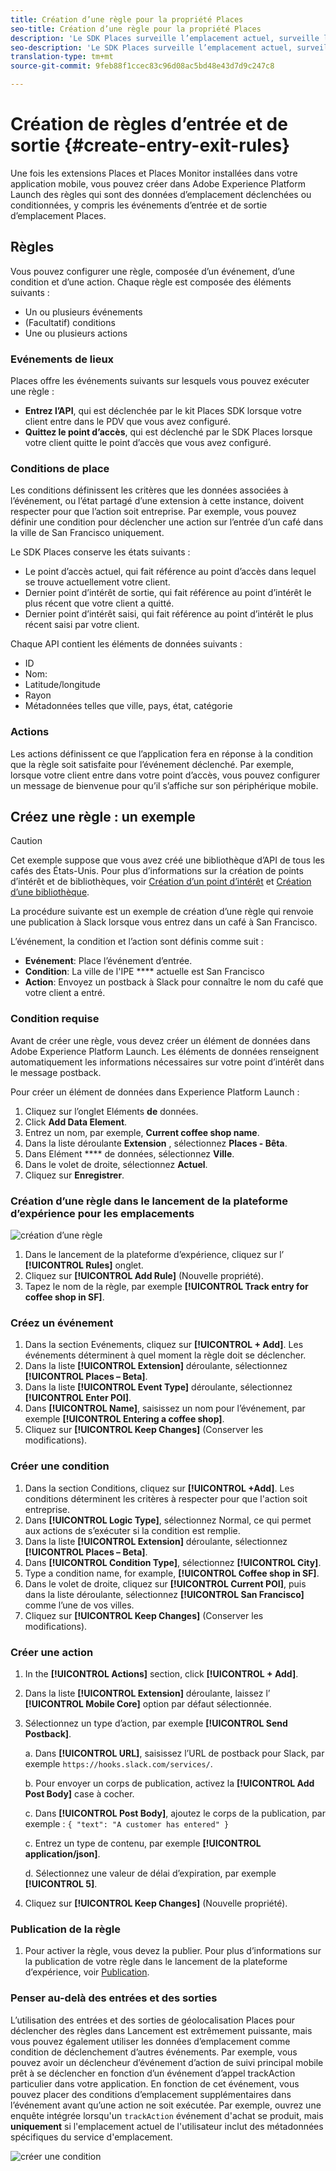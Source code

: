```yaml
---
title: Création d’une règle pour la propriété Places
seo-title: Création d’une règle pour la propriété Places
description: 'Le SDK Places surveille l’emplacement actuel, surveille les points d’intérêt configurés autour de l’emplacement actuel et suit les événements d’entrée et de sortie pour ces points d’intérêt. '
seo-description: 'Le SDK Places surveille l’emplacement actuel, surveille les points d’intérêt configurés autour de l’emplacement actuel et suit les événements d’entrée et de sortie pour ces points d’intérêt. '
translation-type: tm+mt
source-git-commit: 9feb88f1ccec83c96d08ac5bd48e43d7d9c247c8

---
```



# Création de règles d’entrée et de sortie {#create-entry-exit-rules}

Une fois les extensions Places et Places Monitor installées dans votre application mobile, vous pouvez créer dans Adobe Experience Platform Launch des règles qui sont des données d’emplacement déclenchées ou conditionnées, y compris les événements d’entrée et de sortie d’emplacement Places.

## Règles

Vous pouvez configurer une règle, composée d’un événement, d’une condition et d’une action. Chaque règle est composée des éléments suivants :

* Un ou plusieurs événements
* (Facultatif) conditions
* Une ou plusieurs actions

### Evénements de lieux

Places offre les événements suivants sur lesquels vous pouvez exécuter une règle :

* **Entrez l’API**, qui est déclenchée par le kit Places SDK lorsque votre client entre dans le PDV que vous avez configuré.
* **Quittez le point d’accès**, qui est déclenché par le SDK Places lorsque votre client quitte le point d’accès que vous avez configuré.

### Conditions de place

Les conditions définissent les critères que les données associées à l’événement, ou l’état partagé d’une extension à cette instance, doivent respecter pour que l’action soit entreprise. Par exemple, vous pouvez définir une condition pour déclencher une action sur l’entrée d’un café dans la ville de San Francisco uniquement.

Le SDK Places conserve les états suivants :

* Le point d’accès actuel, qui fait référence au point d’accès dans lequel se trouve actuellement votre client.
* Dernier point d’intérêt de sortie, qui fait référence au point d’intérêt le plus récent que votre client a quitté.
* Dernier point d’intérêt saisi, qui fait référence au point d’intérêt le plus récent saisi par votre client.

Chaque API contient les éléments de données suivants :

* ID
* Nom:
* Latitude/longitude
* Rayon
* Métadonnées telles que ville, pays, état, catégorie

### Actions

Les actions définissent ce que l’application fera en réponse à la condition que la règle soit satisfaite pour l’événement déclenché. Par exemple, lorsque votre client entre dans votre point d’accès, vous pouvez configurer un message de bienvenue pour qu’il s’affiche sur son périphérique mobile.

## Créez une règle : un exemple

>[!CAUTION]
>
>Cet exemple suppose que vous avez créé une bibliothèque d’API de tous les cafés des États-Unis. Pour plus d’informations sur la création de points d’intérêt et de bibliothèques, voir [Création d’un point d’intérêt](https://placesdocs.com/places-services-by-adobe-documentation/places-database-management-1/managing-pois-in-the-places-ui#create-a-poi) et [Création d’une bibliothèque](https://placesdocs.com/places-services-by-adobe-documentation/places-database-management-1/manage-libraries#create-a-library).

La procédure suivante est un exemple de création d’une règle qui renvoie une publication à Slack lorsque vous entrez dans un café à San Francisco.

L’événement, la condition et l’action sont définis comme suit :

* **Evénement**: Place l’événement d’entrée.
* **Condition**: La ville de l'IPE **** actuelle est San Francisco
* **Action**: Envoyez un postback à Slack pour connaître le nom du café que votre client a entré.

### Condition requise

Avant de créer une règle, vous devez créer un élément de données dans Adobe Experience Platform Launch. Les éléments de données renseignent automatiquement les informations nécessaires sur votre point d’intérêt dans le message postback.

Pour créer un élément de données dans Experience Platform Launch :

1. Cliquez sur l’onglet Eléments **de** données.
2. Click **Add Data Element**.
3. Entrez un nom, par exemple, **Current coffee shop name**.
4. Dans la liste déroulante **Extension** , sélectionnez **Places - Bêta**.
5. Dans Elément **** de données, sélectionnez **Ville**.
6. Dans le volet de droite, sélectionnez **Actuel**.
7. Cliquez sur **Enregistrer**.

### Création d’une règle dans le lancement de la plateforme d’expérience pour les emplacements

![création d’une règle](/help/assets/placesrule.png)

1. Dans le lancement de la plateforme d’expérience, cliquez sur l’ **[!UICONTROL Rules]** onglet.
2. Cliquez sur **[!UICONTROL Add Rule]** (Nouvelle propriété).
3. Tapez le nom de la règle, par exemple **[!UICONTROL Track entry for coffee shop in SF]**.

### Créez un événement

1. Dans la section Evénements, cliquez sur **[!UICONTROL + Add]**. Les événements déterminent à quel moment la règle doit se déclencher.
2. Dans la liste **[!UICONTROL Extension]** déroulante, sélectionnez **[!UICONTROL Places – Beta]**.
3. Dans la liste **[!UICONTROL Event Type]** déroulante, sélectionnez **[!UICONTROL Enter POI]**.
4. Dans **[!UICONTROL Name]**, saisissez un nom pour l’événement, par exemple **[!UICONTROL Entering a coffee shop]**.
5. Cliquez sur **[!UICONTROL Keep Changes]** (Conserver les modifications).

### Créer une condition

1. Dans la section Conditions, cliquez sur **[!UICONTROL +Add]**. Les conditions déterminent les critères à respecter pour que l'action soit entreprise.
2. Dans **[!UICONTROL Logic Type]**, sélectionnez Normal, ce qui permet aux actions de s’exécuter si la condition est remplie.
3. Dans la liste **[!UICONTROL Extension]** déroulante, sélectionnez **[!UICONTROL Places – Beta]**.
4. Dans **[!UICONTROL Condition Type]**, sélectionnez **[!UICONTROL City]**.
5. Type a condition name, for example, **[!UICONTROL Coffee shop in SF]**.
6. Dans le volet de droite, cliquez sur **[!UICONTROL Current POI]**, puis dans la liste déroulante, sélectionnez **[!UICONTROL San Francisco]** comme l’une de vos villes.
7. Cliquez sur **[!UICONTROL Keep Changes]** (Conserver les modifications).

### Créer une action

1. In the **[!UICONTROL Actions]** section, click **[!UICONTROL + Add]**.
2. Dans la liste **[!UICONTROL Extension]** déroulante, laissez l’ **[!UICONTROL Mobile Core]** option par défaut sélectionnée.
3. Sélectionnez un type d’action, par exemple **[!UICONTROL Send Postback]**.

   a. Dans **[!UICONTROL URL]**, saisissez l’URL de postback pour Slack, par exemple `https://hooks.slack.com/services/`.

   b. Pour envoyer un corps de publication, activez la **[!UICONTROL Add Post Body]** case à cocher.

   c. Dans **[!UICONTROL Post Body]**, ajoutez le corps de la publication, par exemple : `{ "text": "A customer has entered" }`

   c. Entrez un type de contenu, par exemple **[!UICONTROL application/json]**.

   d. Sélectionnez une valeur de délai d’expiration, par exemple **[!UICONTROL 5]**.

4. Cliquez sur **[!UICONTROL Keep Changes]** (Nouvelle propriété).

### Publication de la règle

1. Pour activer la règle, vous devez la publier. Pour plus d’informations sur la publication de votre règle dans le lancement de la plateforme d’expérience, voir [Publication](https://docs.adobelaunch.com/launch-reference/publishing).

### Penser au-delà des entrées et des sorties

L’utilisation des entrées et des sorties de géolocalisation Places pour déclencher des règles dans Lancement est extrêmement puissante, mais vous pouvez également utiliser les données d’emplacement comme condition de déclenchement d’autres événements. Par exemple, vous pouvez avoir un déclencheur d’événement d’action de suivi principal mobile prêt à se déclencher en fonction d’un événement d’appel trackAction particulier dans votre application. En fonction de cet événement, vous pouvez placer des conditions d’emplacement supplémentaires dans l’événement avant qu’une action ne soit exécutée. Par exemple, ouvrez une enquête intégrée lorsqu'un `trackAction` événement d'achat se produit, mais **uniquement** si l'emplacement actuel de l'utilisateur inclut des métadonnées spécifiques du service d'emplacement.

![créer une condition](/help/assets/places-condition.png)